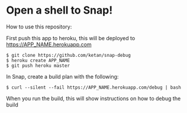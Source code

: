 # Open a shell to Snap!

How to use this repository:


First push this app to heroku, this will be deployed to https://APP_NAME.herokuapp.com

    $ git clone https://github.com/ketan/snap-debug
    $ heroku create APP_NAME
    $ git push heroku master


In Snap, create a build plan with the following:

    $ curl --silent --fail https://APP_NAME.herokuapp.com/debug | bash

When you run the build, this will show instructions on how to debug the build
